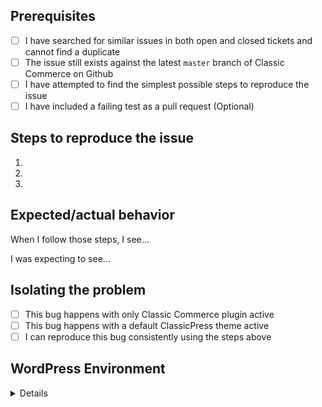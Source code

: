 <!-- This form is for reporting bugs and issues specific to the Classic Commerce plugin. -->

<!-- Usage questions and feature request can also be directed to the issues page -->

<!-- If you are a developer who needs a new filter/hook raise a PR instead :) -->

<!-- Please be as descriptive as possible; issues lacking the below details, or for any other reason than to report a bug, may be closed without action. -->

## Prerequisites

<!-- MARK COMPLETED ITEMS WITH AN [x] -->

- [ ] I have searched for similar issues in both open and closed tickets and cannot find a duplicate
- [ ] The issue still exists against the latest `master` branch of Classic Commerce on Github
- [ ] I have attempted to find the simplest possible steps to reproduce the issue
- [ ] I have included a failing test as a pull request (Optional)

## Steps to reproduce the issue

<!-- We need to be able to reproduce the bug in order to fix it so please be descriptive! -->

1.
2.
3.

## Expected/actual behavior

When I follow those steps, I see...

I was expecting to see...

## Isolating the problem

<!-- MARK COMPLETED ITEMS WITH AN [x] -->

- [ ] This bug happens with only Classic Commerce plugin active
- [ ] This bug happens with a default ClassicPress theme active
- [ ] I can reproduce this bug consistently using the steps above

## WordPress Environment

<details>
```
Copy and paste the system status report from **Classic Commerce > System Status** in ClassicPress admin here.
```
</details>
